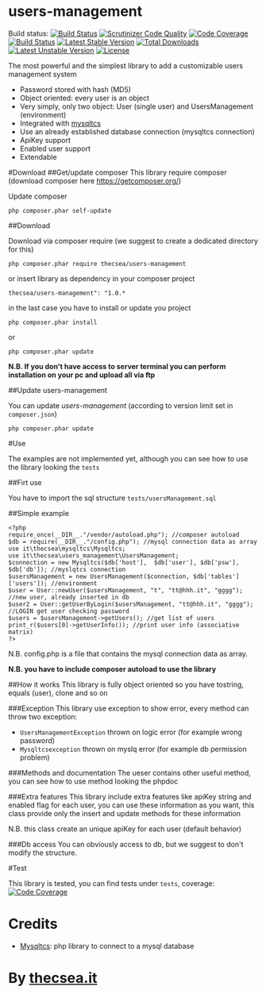# users-management
Build status: [![Build Status](https://travis-ci.org/thecsea/users-management.svg?branch=master)](https://travis-ci.org/thecsea/users-management) [![Scrutinizer Code Quality](https://scrutinizer-ci.com/g/thecsea/users-management/badges/quality-score.png?b=master)](https://scrutinizer-ci.com/g/thecsea/users-management/?branch=master) [![Code Coverage](https://scrutinizer-ci.com/g/thecsea/users-management/badges/coverage.png?b=master)](https://scrutinizer-ci.com/g/thecsea/users-management/?branch=master) [![Build Status](https://scrutinizer-ci.com/g/thecsea/users-management/badges/build.png?b=master)](https://scrutinizer-ci.com/g/thecsea/users-management/build-status/master) [![Latest Stable Version](https://poser.pugx.org/thecsea/users-management/v/stable)](https://packagist.org/packages/thecsea/users-management) [![Total Downloads](https://poser.pugx.org/thecsea/users-management/downloads)](https://packagist.org/packages/thecsea/users-management) [![Latest Unstable Version](https://poser.pugx.org/thecsea/users-management/v/unstable)](https://packagist.org/packages/thecsea/users-management) [![License](https://poser.pugx.org/thecsea/users-management/license)](https://packagist.org/packages/thecsea/users-management)

The most powerful and the simplest library to add a customizable users management system

* Password stored with hash (MD5)
* Object oriented: every user is an object
* Very simply, only two object: User (single user) and UsersManagement (environment)
* Integrated with [mysqltcs](https://github.com/thecsea/mysqltcs)
* Use an already established database connection (mysqltcs connection)
* ApiKey support
* Enabled user support
* Extendable



#Download
##Get/update composer
This library require composer (download composer here https://getcomposer.org/)

Update composer

`php composer.phar self-update`

##Download

Download via composer require (we suggest to create a dedicated directory for this)

`php composer.phar require thecsea/users-management`

or insert library as dependency in your composer project

`thecsea/users-management": "1.0.*`

in the last case you have to install or update you project

`php composer.phar install`

or

`php composer.phar update`

**N.B. If you don't have access to server terminal you can perform installation on your pc and upload all via ftp**

##Update users-management

You can update *users-management* (according to version limit set in `composer.json`)

`php composer.phar update`


#Use

The examples are not implemented yet, although you can see how to use the library looking the `tests`

##Firt use

You have to import the sql structure `tests/usersManagement.sql` 

##Simple example

    <?php
    require_once(__DIR__."/vendor/autoload.php"); //composer autoload
    $db = require(__DIR__."/config.php"); //mysql connection data as array
    use it\thecsea\mysqltcs\Mysqltcs;
    use it\thecsea\users_management\UsersManagement;
    $connection = new Mysqltcs($db['host'],  $db['user'], $db['psw'], $db['db']); //myslqtcs connection
    $usersManagement = new UsersManagement($connection, $db['tables']['users']); //environment
    $user = User::newUser($usersManagement, "t", "tt@hhh.it", "gggg"); //new user, already inserted in db
    $user2 = User::getUserByLogin($usersManagement, "tt@hhh.it", "gggg"); //LOGIN get user checking password
    $users = $usersManagement->getUsers(); //get list of users
    print_r($users[0]->getUserInfo()); //print user info (associative matrix) 
    ?>

N.B. config.php is a file that contains the mysql connection data as array.

**N.B. you have to include composer autoload to use the library**
    
##How it works
This library is fully object oriented so you have tostring, equals (user), clone and so on

###Exception
This library use exception to show error, every method can throw two exception:

* `UsersManagementException` thrown on logic error (for example wrong password)
* `Mysqltcsexception` thrown on myslq error (for example db permission problem)

###Methods and documentation
The ueser contains other useful method, you can see how to use method looking the phpdoc

###Extra features
This library include extra features like apiKey string and enabled flag for each user, you can use these information as you want, this class provide only the insert and update methods for these information

N.B. this class create an unique apiKey for each user (default behavior)

###Db access
You can obviously access to db, but we suggest to don't modify the structure.


#Test

This library is tested, you can find tests under `tests`, coverage: [![Code Coverage](https://scrutinizer-ci.com/g/thecsea/users-management/badges/coverage.png?b=master)](https://scrutinizer-ci.com/g/thecsea/users-management/?branch=master)


# Credits
* [Mysqltcs](https://github.com/thecsea/mysqltcs): php library to connect to a mysql database


# By [thecsea.it](http://www.thecsea.it)
